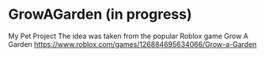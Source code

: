 # GrowAGarden (in progress)
My Pet Project 
The idea was taken from the popular Roblox game Grow A Garden
https://www.roblox.com/games/126884695634066/Grow-a-Garden
